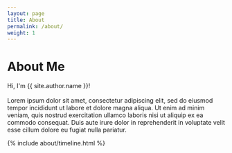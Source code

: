 ```yaml
---
layout: page
title: About
permalink: /about/
weight: 1
---
```


# **About Me**

Hi, I'm {{ site.author.name }}!<br><br>
Lorem ipsum dolor sit amet, consectetur adipiscing elit, sed do eiusmod tempor incididunt ut labore et dolore magna aliqua. Ut enim ad minim veniam, quis nostrud exercitation ullamco laboris nisi ut aliquip ex ea commodo consequat. Duis aute irure dolor in reprehenderit in voluptate velit esse cillum dolore eu fugiat nulla pariatur.

<div class="row">
{% include about/timeline.html %}
</div>
